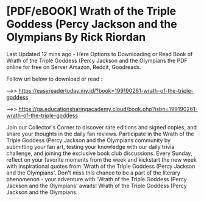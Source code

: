 # [PDF/eBOOK] Wrath of the Triple Goddess (Percy Jackson and the Olympians By Rick Riordan

Last Updated 12 mins ago - Here Options to Downloading or Read Book of Wrath of the Triple Goddess (Percy Jackson and the Olympians the PDF online for free on Server Amazon, Reddit, Goodreads.
 
Follow url below to download or read :
 
-->> https://easyreadertoday.my.id/?book=199190261-wrath-of-the-triple-goddess
 
-->> https://ga.educationsharingacademy.cloud/book.php?isbn=199190261-wrath-of-the-triple-goddess
 
Join our Collector's Corner to discover rare editions and signed copies, and share your thoughts in the daily fan reviews.
Participate in the Wrath of the Triple Goddess (Percy Jackson and the Olympians community by submitting your fan art, testing your knowledge with our daily trivia challenge, and joining the exclusive book club discussions.
Every Sunday, reflect on your favorite moments from the week and kickstart the new week with inspirational quotes from 'Wrath of the Triple Goddess (Percy Jackson and the Olympians'. Don't miss this chance to be a part of the literary phenomenon - your adventure with 'Wrath of the Triple Goddess (Percy Jackson and the Olympians' awaits! Wrath of the Triple Goddess (Percy Jackson and the Olympians.
